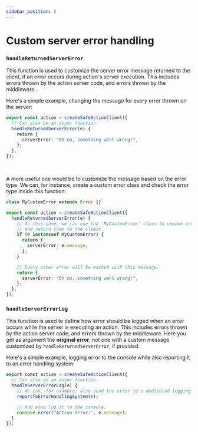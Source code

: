 ```yaml
---
sidebar_position: 2
---
```


# Custom server error handling

### `handleReturnedServerError`

This function is used to customize the server error message returned to the client, if an error occurs during action's server execution. This includes errors thrown by the action server code, and errors thrown by the middleware.

Here's a simple example, changing the message for every error thrown on the server:

```typescript title=src/lib/safe-action.ts
export const action = createSafeActionClient({
  // Can also be an async function.
  handleReturnedServerError(e) {
    return {
      serverError: "Oh no, something went wrong!",
    };
  },
});
```

<br/>

A more useful one would be to customize the message based on the error type. We can, for instance, create a custom error class and check the error type inside this function:

```typescript title=src/lib/safe-action.ts
class MyCustomError extends Error {}

export const action = createSafeActionClient({
  handleReturnedServerError(e) {
    // In this case, we can use the 'MyCustomError` class to unmask error messages
    // and return them to the client.
    if (e instanceof MyCustomError) {
      return {
        serverError: e.message,
      };
    }

    // Every other error will be masked with this message.
    return {
      serverError: "Oh no, something went wrong!",
    };
  },
});
```

### `handleServerErrorLog`

This function is used to define how error should be logged when an error occurs while the server is executing an action. This includes errors thrown by the action server code, and errors thrown by the middleware. Here you get as argument the **original error**, not one with a custom message customized by `handleReturnedServerError`, if provided.

Here's a simple example, logging error to the console while also reporting it to an error handling system:

```typescript title=src/lib/safe-action.ts
export const action = createSafeActionClient({
  // Can also be an async function.
  handleServerErrorLog(e) {
    // We can, for example, also send the error to a dedicated logging system.
    reportToErrorHandlingSystem(e);

    // And also log it to the console.
    console.error("Action error:", e.message);
  }
});
```